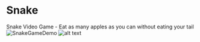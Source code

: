 # Snake
Snake Video Game - Eat as many apples as you can without eating your tail
![SnakeGameDemo](https://user-images.githubusercontent.com/56695604/89119783-b283f800-d465-11ea-8bed-634b42e17079.jpg)
![alt text](https://raw.githubusercontent.com/darren2hang/Snake/SnakeVideoGame.jpg)
